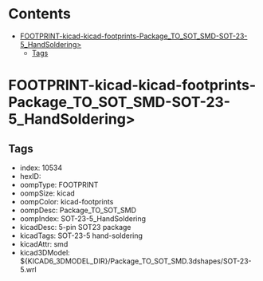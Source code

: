 



Contents
========

* [FOOTPRINT-kicad-kicad-footprints-Package_TO_SOT_SMD-SOT-23-5_HandSoldering>](#footprint-kicad-kicad-footprints-package_to_sot_smd-sot-23-5_handsoldering)
	* [Tags](#tags)

# FOOTPRINT-kicad-kicad-footprints-Package_TO_SOT_SMD-SOT-23-5_HandSoldering>

## Tags

- index: 10534
- hexID: 
- oompType: FOOTPRINT
- oompSize: kicad
- oompColor: kicad-footprints
- oompDesc: Package_TO_SOT_SMD
- oompIndex: SOT-23-5_HandSoldering
- kicadDesc: 5-pin SOT23 package
- kicadTags: SOT-23-5 hand-soldering
- kicadAttr: smd
- kicad3DModel: ${KICAD6_3DMODEL_DIR}/Package_TO_SOT_SMD.3dshapes/SOT-23-5.wrl
